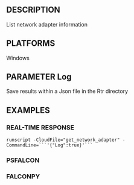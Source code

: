 ## DESCRIPTION
List network adapter information

## PLATFORMS
Windows

## PARAMETER Log
Save results within a Json file in the Rtr directory

## EXAMPLES

### REAL-TIME RESPONSE
```
runscript -CloudFile="get_network_adapter" -CommandLine=```'{"Log":true}'```
```
### PSFALCON

### FALCONPY
